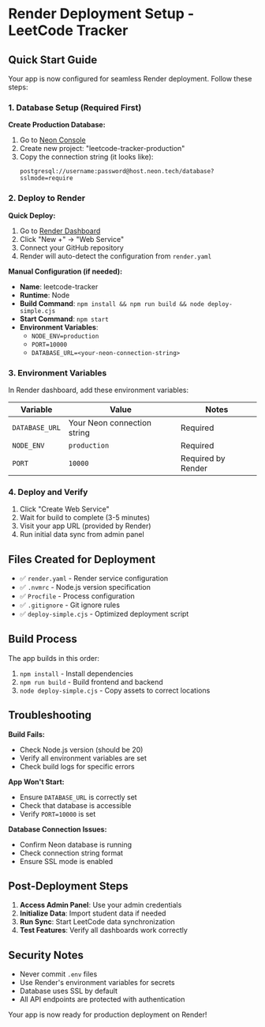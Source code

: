 # Render Deployment Setup - LeetCode Tracker

## Quick Start Guide

Your app is now configured for seamless Render deployment. Follow these steps:

### 1. Database Setup (Required First)

**Create Production Database:**
1. Go to [Neon Console](https://console.neon.tech/)
2. Create new project: "leetcode-tracker-production"
3. Copy the connection string (it looks like):
   ```
   postgresql://username:password@host.neon.tech/database?sslmode=require
   ```

### 2. Deploy to Render

**Quick Deploy:**
1. Go to [Render Dashboard](https://dashboard.render.com/)
2. Click "New +" → "Web Service"
3. Connect your GitHub repository
4. Render will auto-detect the configuration from `render.yaml`

**Manual Configuration (if needed):**
- **Name**: leetcode-tracker
- **Runtime**: Node
- **Build Command**: `npm install && npm run build && node deploy-simple.cjs`
- **Start Command**: `npm start`
- **Environment Variables**:
  - `NODE_ENV=production`
  - `PORT=10000`
  - `DATABASE_URL=<your-neon-connection-string>`

### 3. Environment Variables

In Render dashboard, add these environment variables:

| Variable | Value | Notes |
|----------|-------|-------|
| `DATABASE_URL` | Your Neon connection string | Required |
| `NODE_ENV` | `production` | Required |
| `PORT` | `10000` | Required by Render |

### 4. Deploy and Verify

1. Click "Create Web Service"
2. Wait for build to complete (3-5 minutes)
3. Visit your app URL (provided by Render)
4. Run initial data sync from admin panel

## Files Created for Deployment

- ✅ `render.yaml` - Render service configuration
- ✅ `.nvmrc` - Node.js version specification
- ✅ `Procfile` - Process configuration
- ✅ `.gitignore` - Git ignore rules
- ✅ `deploy-simple.cjs` - Optimized deployment script

## Build Process

The app builds in this order:
1. `npm install` - Install dependencies
2. `npm run build` - Build frontend and backend
3. `node deploy-simple.cjs` - Copy assets to correct locations

## Troubleshooting

**Build Fails:**
- Check Node.js version (should be 20)
- Verify all environment variables are set
- Check build logs for specific errors

**App Won't Start:**
- Ensure `DATABASE_URL` is correctly set
- Check that database is accessible
- Verify `PORT=10000` is set

**Database Connection Issues:**
- Confirm Neon database is running
- Check connection string format
- Ensure SSL mode is enabled

## Post-Deployment Steps

1. **Access Admin Panel**: Use your admin credentials
2. **Initialize Data**: Import student data if needed
3. **Run Sync**: Start LeetCode data synchronization
4. **Test Features**: Verify all dashboards work correctly

## Security Notes

- Never commit `.env` files
- Use Render's environment variables for secrets
- Database uses SSL by default
- All API endpoints are protected with authentication

Your app is now ready for production deployment on Render!